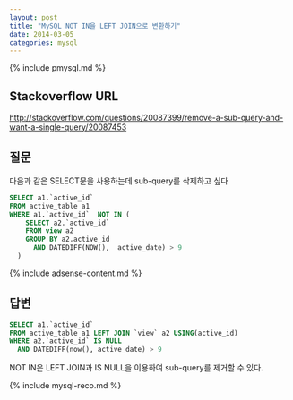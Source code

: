 ```yaml
---
layout: post
title: "MySQL NOT IN을 LEFT JOIN으로 변환하기"
date: 2014-03-05 
categories: mysql
---
```


{% include pmysql.md %}

## Stackoverflow URL

http://stackoverflow.com/questions/20087399/remove-a-sub-query-and-want-a-single-query/20087453

## 질문

다음과 같은 SELECT문을 사용하는데 sub-query를 삭제하고 싶다

```sql
SELECT a1.`active_id` 
FROM active_table a1 
WHERE a1.`active_id`  NOT IN (
    SELECT a2.`active_id`
    FROM view a2
    GROUP BY a2.active_id
      AND DATEDIFF(NOW(),  active_date) > 9
  )
```

{% include adsense-content.md %}

## 답변

```sql
SELECT a1.`active_id` 
FROM active_table a1 LEFT JOIN `view` a2 USING(active_id)
WHERE a2.`active_id` IS NULL
  AND DATEDIFF(now(), active_date) > 9
```

NOT IN은 LEFT JOIN과 IS NULL을 이용하여 sub-query를 제거할 수 있다.

{% include mysql-reco.md %}
